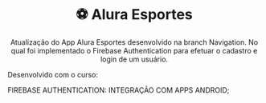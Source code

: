 <h1 align="center">⚽ Alura Esportes</h1>

<p align="center">Atualização do App Alura Esportes desenvolvido na branch Navigation. No qual foi implementado o Firebase Authentication para efetuar o cadastro e login de um usuário.</p>

Desenvolvido com o curso: 

FIREBASE AUTHENTICATION: INTEGRAÇÃO COM APPS ANDROID;
